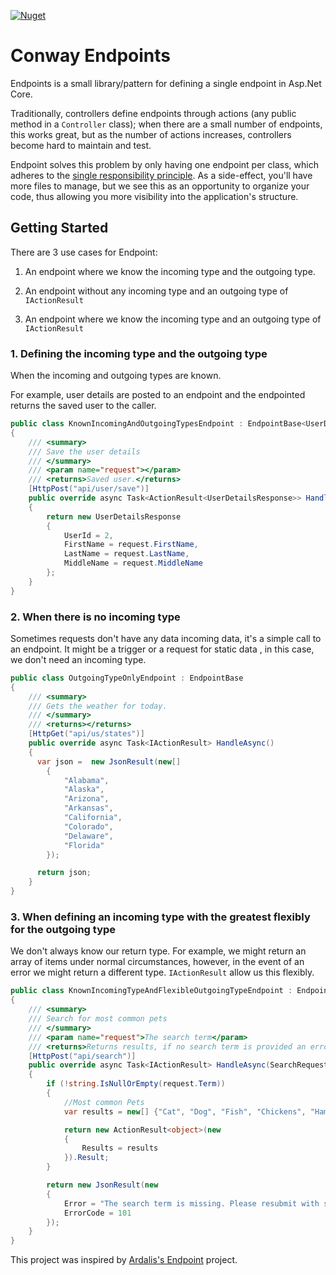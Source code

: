 [![Nuget](https://img.shields.io/nuget/v/Conway.Endpoints)](https://www.nuget.org/packages/Conway.Endpoints/)

# Conway Endpoints

Endpoints is a small library/pattern for defining a single endpoint in Asp.Net Core.  



Traditionally, controllers define endpoints through actions (any public method in a `Controller` class); when there are a small number of endpoints, this works great, but as the number of actions increases, controllers become hard to maintain and test. 



Endpoint solves this problem by only having one endpoint per class, which adheres to the [single responsibility principle](https://en.wikipedia.org/wiki/Single-responsibility_principle). As a side-effect, you'll have more files to manage, but we see this as an opportunity to organize your code, thus allowing you more visibility into the application's structure.



## Getting Started

There are 3 use cases for Endpoint: 

1. An endpoint where we know the incoming type and the outgoing type.

2. An endpoint without any incoming type and an outgoing type of `IActionResult`

3. An endpoint where we know the incoming type and an outgoing type of `IActionResult`



### 1. Defining the incoming type and the outgoing type

When the incoming and outgoing types are known.



For example,  user details are posted to an endpoint and the endpointed returns the saved user to the caller.

```c#
public class KnownIncomingAndOutgoingTypesEndpoint : EndpointBase<UserDetailsRequest, UserDetailsResponse> 
{
    /// <summary>
    /// Save the user details
    /// </summary>
    /// <param name="request"></param>
    /// <returns>Saved user.</returns>
    [HttpPost("api/user/save")]
    public override async Task<ActionResult<UserDetailsResponse>> HandleAsync(UserDetailsRequest request)
    {
        return new UserDetailsResponse
        {
            UserId = 2,
            FirstName = request.FirstName,
            LastName = request.LastName,
            MiddleName = request.MiddleName
        };
    }
}
```



### 2. When there is no incoming type

Sometimes requests don't have any data incoming data, it's a simple call to an endpoint. It might be a trigger or a request for static data ,  in this case, we don't need an incoming type.



```c#
public class OutgoingTypeOnlyEndpoint : EndpointBase
{
    /// <summary>
    /// Gets the weather for today.
    /// </summary>
    /// <returns></returns>
    [HttpGet("api/us/states")]
    public override async Task<IActionResult> HandleAsync()
    {
      var json =  new JsonResult(new[]
        {
            "Alabama",
            "Alaska",
            "Arizona",
            "Arkansas",
            "California",
            "Colorado",
            "Delaware",
            "Florida"
        });

      return json;
    }
}
```



### 3. When defining an incoming type with the greatest flexibly for the outgoing type 



We don't always know our return type. For example, we might return an array of items under normal circumstances, however, in the event of an error we might return a different type. `IActionResult` allow us this flexibly.



```c#
public class KnownIncomingTypeAndFlexibleOutgoingTypeEndpoint : EndpointBase<SearchRequest>
{
    /// <summary>
    /// Search for most common pets
    /// </summary>
    /// <param name="request">The search term</param>
    /// <returns>Returns results, if no search term is provided an error is returned.</returns>
    [HttpPost("api/search")]
    public override async Task<IActionResult> HandleAsync(SearchRequest request)
    {
        if (!string.IsNullOrEmpty(request.Term))
        {
            //Most common Pets
            var results = new[] {"Cat", "Dog", "Fish", "Chickens", "Hamsters"};

            return new ActionResult<object>(new
            {
                Results = results
            }).Result;
        }

        return new JsonResult(new
        {
            Error = "The search term is missing. Please resubmit with search term",
            ErrorCode = 101
        });
    }
}
```



This project was inspired by [Ardalis's Endpoint](https://github.com/ardalis/ApiEndpoints) project.

